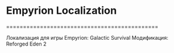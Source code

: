 # Empyrion Localization
=============================================

Локализация для игры Empyrion: Galactic Survival
Модификация: Reforged Eden 2
